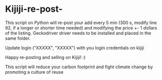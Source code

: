 # Kijiji-re-post-
This script on Python will re-post your add every 5 min (300 s, modify line 92, if a longer or shorter time needed) and modifying the price +- 1 dollars of the listing. 
Geckodriver driver needs to be installed and placed in the same folder.

Update login ("XXXXX", "XXXXX") with you login credentials on kijiji

Happy re-posting and selling on Kijiji! :)

This script will reduce your carbon footprint and fight climate change by promoting a culture of reuse 
